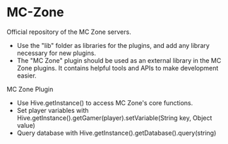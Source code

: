 MC-Zone
=======

Official repository of the MC Zone servers.

- Use the "lib" folder as libraries for the plugins, and add any library necessary for new plugins.
- The "MC Zone" plugin should be used as an external library in the MC Zone plugins. It contains helpful tools and APIs to make development easier.


MC Zone Plugin
- Use Hive.getInstance() to access MC Zone's core functions.
- Set player variables with Hive.getInstance().getGamer(player).setVariable(String key, Object value)
- Query database with Hive.getInstance().getDatabase().query(string)
